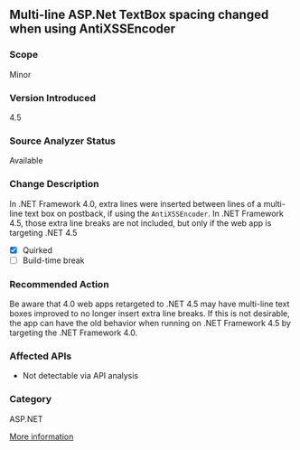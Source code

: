 ## Multi-line ASP.Net TextBox spacing changed when using AntiXSSEncoder

### Scope
Minor

### Version Introduced
4.5

### Source Analyzer Status
Available

### Change Description
In .NET Framework 4.0, extra lines were inserted between lines of a multi-line text box on postback, if using the `AntiXSSEncoder`. In .NET Framework 4.5, those extra line breaks are not included, but only if the web app is targeting .NET 4.5

- [x] Quirked
- [ ] Build-time break

### Recommended Action
Be aware that 4.0 web apps retargeted to .NET 4.5 may have multi-line text boxes improved to no longer insert extra line breaks. If this is not desirable, the app can have the old behavior when running on .NET Framework 4.5 by targeting the .NET Framework 4.0.

### Affected APIs
* Not detectable via API analysis

### Category
ASP.NET

[More information](http://connect.microsoft.com/VisualStudio/feedback/details/748052/textbox-with-multiline-textmode-adds-additional-linebreak-to-the-output)

<!--
    ### Notes
    Encoder is set in a config file. See bug repro for example.
-->

<!-- breaking change id: 92 -->
